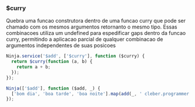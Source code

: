 ### $curry

Quebra uma funcao construtora dentro de uma funcao curry que pode ser chamado com os mesmos argumentos retornanto o mesmo tipo. Essas combinacoes utiliza um undefined para espedificar gaps dentro da funcao curry, permitindo a aplicacao parcial de qualquer combinacao de argumentos independentes de suas posicoes

```javascript
Ninja.service('$add', ['$curry'], function ($curry) {
  return $curry(function (a, b) {
    return a + b;
  });
});

Ninja(['$add'], function ($add, _) {
  ['bom dia', 'boa tarde', 'boa noite'].map(add(_, ' cleber.programmer'));
});
```
